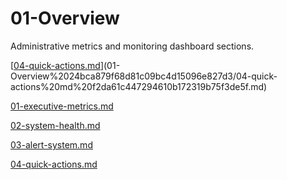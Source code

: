 # 01-Overview

Administrative metrics and monitoring dashboard sections.

[[04-quick-actions.md](http://04-quick-actions.md)](01-Overview%2024bca879f68d81c09bc4d15096e827d3/04-quick-actions%20md%20f2da61c447294610b172319b75f3de5f.md)

[01-executive-metrics.md](01-Overview%2024bca879f68d81c09bc4d15096e827d3/01-executive-metrics%20md%2024bca879f68d81bface4f3a3525efdd6.md)

[02-system-health.md](01-Overview%2024bca879f68d81c09bc4d15096e827d3/02-system-health%20md%2024bca879f68d8105bcbfd44af7ac867e.md)

[03-alert-system.md](01-Overview%2024bca879f68d81c09bc4d15096e827d3/03-alert-system%20md%2024bca879f68d8152aa5cc919fecc837e.md)

[04-quick-actions.md](01-Overview%2024bca879f68d81c09bc4d15096e827d3/04-quick-actions%20md%2024bca879f68d81c794b6fa1d9cf563f1.md)